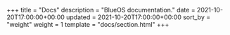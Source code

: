 +++
title = "Docs"
description = "BlueOS documentation."
date = 2021-10-20T17:00:00+00:00
updated = 2021-10-20T17:00:00+00:00
sort_by = "weight"
weight = 1
template = "docs/section.html"
+++
